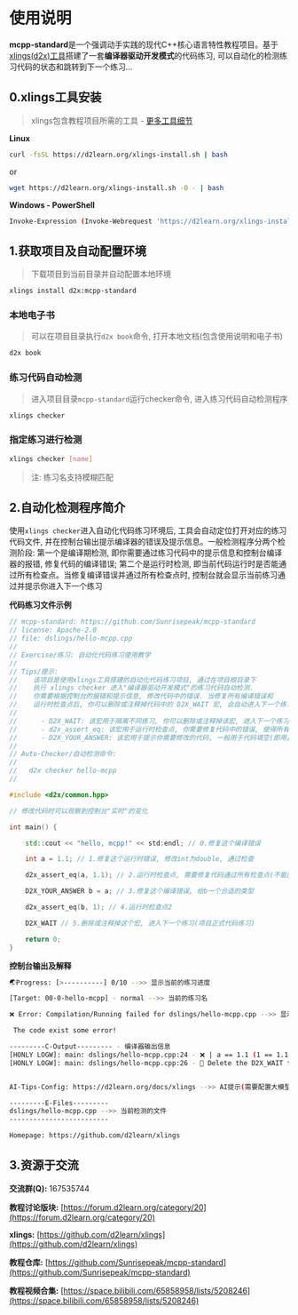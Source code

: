 # 使用说明

**mcpp-standard**是一个强调动手实践的现代C++核心语言特性教程项目。基于[xlings(d2x)工具](https://github.com/Sunrisepeak/mcpp-standard)搭建了一套**编译器驱动开发模式**的代码练习, 可以自动化的检测练习代码的状态和跳转到下一个练习...

## 0.xlings工具安装

> xlings包含教程项目所需的工具 - [更多工具细节](https://github.com/d2learn/xlings)

**Linux**

```bash
curl -fsSL https://d2learn.org/xlings-install.sh | bash
```

or

```bash
wget https://d2learn.org/xlings-install.sh -O - | bash
```

**Windows - PowerShell**

```bash
Invoke-Expression (Invoke-Webrequest 'https://d2learn.org/xlings-install.ps1.txt' -UseBasicParsing).Content
```

## 1.获取项目及自动配置环境

> 下载项目到当前目录并自动配置本地环境

```bash
xlings install d2x:mcpp-standard
```

### 本地电子书

> 可以在项目目录执行`d2x book`命令, 打开本地文档(包含使用说明和电子书)

```bash
d2x book
```

### 练习代码自动检测

> 进入项目目录`mcpp-standard`运行checker命令, 进入练习代码自动检测程序

```bash
xlings checker
```

### 指定练习进行检测

```bash
xlings checker [name]
```

> 注: 练习名支持模糊匹配

## 2.自动化检测程序简介

使用`xlings checker`进入自动化代码练习环境后, 工具会自动定位打开对应的练习代码文件, 并在控制台输出提示编译器的错误及提示信息。一般检测程序分两个检测阶段: 第一个是编译期检测, 即你需要通过练习代码中的提示信息和控制台编译器的报错, 修复代码的编译错误; 第二个是运行时检测, 即当前代码运行时是否能通过所有检查点。当修复编译错误并通过所有检查点时, 控制台就会显示当前练习通过并提示你进入下一个练习

**代码练习文件示例**

```cpp
// mcpp-standard: https://github.com/Sunrisepeak/mcpp-standard
// license: Apache-2.0
// file: dslings/hello-mcpp.cpp
//
// Exercise/练习: 自动化代码练习使用教学
//
// Tips/提示:
//    该项目是使用xlings工具搭建的自动化代码练习项目, 通过在项目根目录下
//    执行 xlings checker 进入"编译器驱动开发模式"的练习代码自动检测.
//    你需要根据控制台的报错和提示信息, 修改代码中的错误. 当修复所有编译错误和
//    运行时检查点后, 你可以删除或注释掉代码中的 D2X_WAIT 宏, 会自动进入下一个练习.
//
//      - D2X_WAIT: 该宏用于隔离不同练习, 你可以删除或注释掉该宏, 进入下一个练习.
//      - d2x_assert_eq: 该宏用于运行时检查点, 你需要修复代码中的错误, 使得所有
//      - D2X_YOUR_ANSWER: 该宏用于提示你需要修改的代码, 一般用于代码填空(即用正确的代码替换这个宏)
//
// Auto-Checker/自动检测命令:
//
//   d2x checker hello-mcpp
//

#include <d2x/common.hpp>

// 修改代码时可以观察到控制台"实时"的变化

int main() {

    std::cout << "hello, mcpp!" << std:endl; // 0.修复这个编译错误

    int a = 1.1; // 1.修复这个运行时错误, 修改int为double, 通过检查

    d2x_assert_eq(a, 1.1); // 2.运行时检查点, 需要修复代码通过所有检查点(不能直接删除检查点代码)

    D2X_YOUR_ANSWER b = a; // 3.修复这个编译错误, 给b一个合适的类型

    d2x_assert_eq(b, 1); // 4.运行时检查点2

    D2X_WAIT // 5.删除或注释掉这个宏, 进入下一个练习(项目正式代码练习)

    return 0;
}
```

**控制台输出及解释**

```bash
🌏Progress: [>----------] 0/10 -->> 显示当前的练习进度

[Target: 00-0-hello-mcpp] - normal -->> 当前的练习名

❌ Error: Compilation/Running failed for dslings/hello-mcpp.cpp -->> 显示检测状态

 The code exist some error!

---------C-Output--------- - 编译器输出信息
[HONLY LOGW]: main: dslings/hello-mcpp.cpp:24 - ❌ | a == 1.1 (1 == 1.100000) -->> 错误提示及位置(24行)
[HONLY LOGW]: main: dslings/hello-mcpp.cpp:26 - 🥳 Delete the D2X_WAIT to continue...


AI-Tips-Config: https://d2learn.org/docs/xlings -->> AI提示(需要配置大模型的key, 可不使用)

---------E-Files---------
dslings/hello-mcpp.cpp -->> 当前检测的文件
-------------------------

Homepage: https://github.com/d2learn/xlings
```

## 3.资源于交流

**交流群(Q):** 167535744

**教程讨论版块:** [https://forum.d2learn.org/category/20](https://forum.d2learn.org/category/20)

**xlings:** [https://github.com/d2learn/xlings](https://github.com/d2learn/xlings)

**教程仓库:** [https://github.com/Sunrisepeak/mcpp-standard](https://github.com/Sunrisepeak/mcpp-standard)

**教程视频合集:** [https://space.bilibili.com/65858958/lists/5208246](https://space.bilibili.com/65858958/lists/5208246)